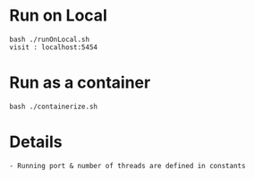# Run on Local

    bash ./runOnLocal.sh
    visit : localhost:5454

# Run as a container

    bash ./containerize.sh

# Details

    - Running port & number of threads are defined in constants
